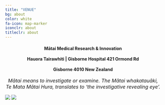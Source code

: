 ```yaml
---
title: "VENUE"
bg: about
color: white
fa-icon: map-marker
iconclr: about
titleclr: about
---
```




<center><h4>Mātai Medical Research & Innovation
<br><br>
Hauora Tairawhiti  |  Gisborne Hospital
421 Ormond Rd
<br><br>
Gisborne 4010
New Zealand</h4></center>

<p style ="text-align: center; font-style: italic; font-size:16px;">Mātai means to investigate or examine. The Mātai whakatauāki, Te Mata Mātai Hura, translates to ‘the investigative revealing eye’.</p>


<img src="https://matai.org.nz/wp-content/uploads/Event_CommunityCelebration2019.jpg" class="center">
<!---
<button class="accordion" onclick="collapsable()">Program at a glance (click to expand)</button>--->

<!--- <div class="panel">--->
  <img src="https://github.com/mrathon/tairawhitinz2020/blob/master/img/schedul.png?raw=true" class="center">
<!--- </div>--->


